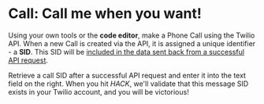 # Call: Call me when you want!

Using your own tools or the **code editor**, make a Phone Call using the Twilio API. When a new Call is created via the API, it is assigned a unique identifier - a **SID**. This SID will be [included in the data sent back from a successful API request](https://www.twilio.com/docs/voice/api/call-resource#call-properties).

Retrieve a call SID after a successful API request and enter it into the text field on the right. When you hit *HACK*, we'll validate that this message SID exists in your Twilio account, and you will be victorious!